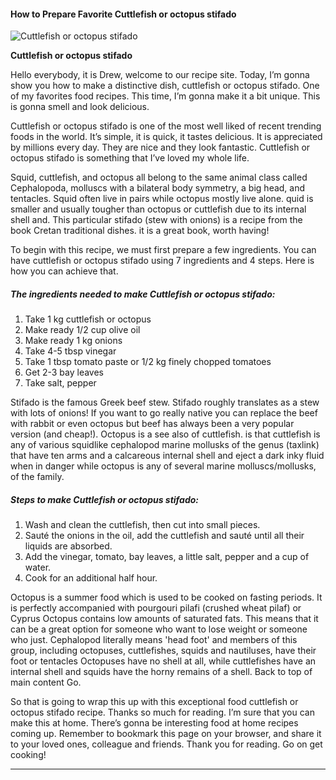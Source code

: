             

#### How to Prepare Favorite Cuttlefish or octopus stifado

![Cuttlefish or octopus stifado](https://img-global.cpcdn.com/recipes/de7cef98f54031ed3f37eff378c41acc/751x532cq70/cuttlefish-or-octopus-stifado-recipe-main-photo.jpg)

**Cuttlefish or octopus stifado**

Hello everybody, it is Drew, welcome to our recipe site. Today, I’m gonna show you how to make a distinctive dish, cuttlefish or octopus stifado. One of my favorites food recipes. This time, I’m gonna make it a bit unique. This is gonna smell and look delicious.

Cuttlefish or octopus stifado is one of the most well liked of recent trending foods in the world. It’s simple, it is quick, it tastes delicious. It is appreciated by millions every day. They are nice and they look fantastic. Cuttlefish or octopus stifado is something that I’ve loved my whole life.

Squid, cuttlefish, and octopus all belong to the same animal class called Cephalopoda, molluscs with a bilateral body symmetry, a big head, and tentacles. Squid often live in pairs while octopus mostly live alone. quid is smaller and usually tougher than octopus or cuttlefish due to its internal shell and. This particular stifado (stew with onions) is a recipe from the book Cretan traditional dishes. it is a great book, worth having!

To begin with this recipe, we must first prepare a few ingredients. You can have cuttlefish or octopus stifado using 7 ingredients and 4 steps. Here is how you can achieve that.

##### The ingredients needed to make Cuttlefish or octopus stifado:

1.  Take 1 kg cuttlefish or octopus
2.  Make ready 1/2 cup olive oil
3.  Make ready 1 kg onions
4.  Take 4-5 tbsp vinegar
5.  Take 1 tbsp tomato paste or 1/2 kg finely chopped tomatoes
6.  Get 2-3 bay leaves
7.  Take salt, pepper

Stifado is the famous Greek beef stew. Stifado roughly translates as a stew with lots of onions! If you want to go really native you can replace the beef with rabbit or even octopus but beef has always been a very popular version (and cheap!). Octopus is a see also of cuttlefish. is that cuttlefish is any of various squidlike cephalopod marine mollusks of the genus (taxlink) that have ten arms and a calcareous internal shell and eject a dark inky fluid when in danger while octopus is any of several marine molluscs/mollusks, of the family.

##### Steps to make Cuttlefish or octopus stifado:

1.  Wash and clean the cuttlefish, then cut into small pieces.
2.  Sauté the onions in the oil, add the cuttlefish and sauté until all their liquids are absorbed.
3.  Add the vinegar, tomato, bay leaves, a little salt, pepper and a cup of water.
4.  Cook for an additional half hour.

Octopus is a summer food which is used to be cooked on fasting periods. It is perfectly accompanied with pourgouri pilafi (crushed wheat pilaf) or Cyprus Octopus contains low amounts of saturated fats. This means that it can be a great option for someone who want to lose weight or someone who just. Cephalopod literally means 'head foot' and members of this group, including octopuses, cuttlefishes, squids and nautiluses, have their foot or tentacles Octopuses have no shell at all, while cuttlefishes have an internal shell and squids have the horny remains of a shell. Back to top of main content Go.

So that is going to wrap this up with this exceptional food cuttlefish or octopus stifado recipe. Thanks so much for reading. I’m sure that you can make this at home. There’s gonna be interesting food at home recipes coming up. Remember to bookmark this page on your browser, and share it to your loved ones, colleague and friends. Thank you for reading. Go on get cooking!

* * *